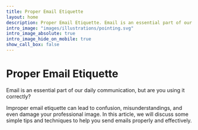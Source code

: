```yaml
---
title: Proper Email Etiquette
layout: home
description: Proper Email Etiquette. Email is an essential part of our daily communication, but are you using it correctly?
intro_image: "images/illustrations/pointing.svg"
intro_image_absolute: true
intro_image_hide_on_mobile: true
show_call_box: false
---
```


# Proper Email Etiquette

Email is an essential part of our daily communication, but are you using it correctly? 

Improper email etiquette can lead to confusion, misunderstandings, and even damage your professional image. In this article, we will discuss some simple tips and techniques to help you send emails properly and effectively.
